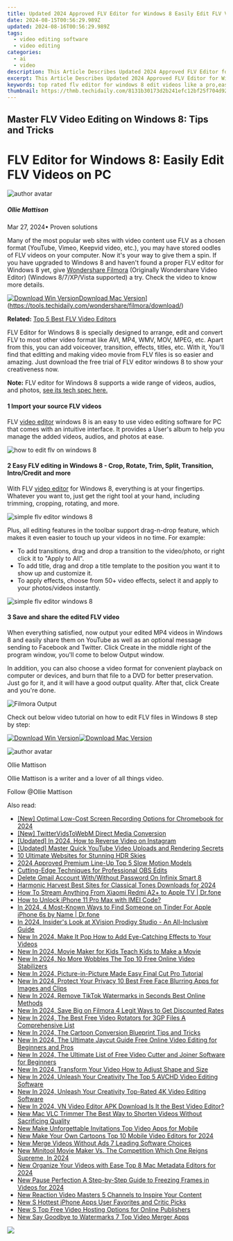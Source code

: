 ```yaml
---
title: Updated 2024 Approved FLV Editor for Windows 8 Easily Edit FLV Videos on PC
date: 2024-08-15T00:56:29.989Z
updated: 2024-08-16T00:56:29.989Z
tags: 
  - video editing software
  - video editing
categories: 
  - ai
  - video
description: This Article Describes Updated 2024 Approved FLV Editor for Windows 8 Easily Edit FLV Videos on PC
excerpt: This Article Describes Updated 2024 Approved FLV Editor for Windows 8 Easily Edit FLV Videos on PC
keywords: top rated flv editor for windows 8 edit videos like a pro,easy avi editing on windows 8 top rated video editor for pc 2023,flv editor for windows 8 easily edit flv videos on pc,ai animation avi editor for windows 8 easily edit avi files on pc 2023 update,ai animation flv editor for windows 8 easily edit flv videos on pc,avi editor for windows 8 easily edit avi files on pc,avi editor for windows 8 easily edit avi files on pc 2023 update
thumbnail: https://thmb.techidaily.com/8131b30173d2b241efc12bf25f704d9229322eedc156666a853f82f3e47dee0b.jpg
---
```


## Master FLV Video Editing on Windows 8: Tips and Tricks

# FLV Editor for Windows 8: Easily Edit FLV Videos on PC

![author avatar](https://images.wondershare.com/filmora/article-images/ollie-mattison.jpg)

##### Ollie Mattison

 Mar 27, 2024• Proven solutions

 Many of the most popular web sites with video content use FLV as a chosen format (YouTube, Vimeo, Keepvid video, etc.), you may have stored oodles of FLV videos on your computer. Now it's your way to give them a spin. If you have upgraded to Windows 8 and haven't found a proper FLV editor for Windows 8 yet, give [Wondershare Filmora](https://tools.techidaily.com/wondershare/filmora/download/) (Originally Wondershare Video Editor) (Windows 8/7/XP/Vista supported) a try. Check the video to know more details.

[![Download Win Version](https://images.wondershare.com/filmora/guide/download-btn-win.jpg)](https://tools.techidaily.com/wondershare/filmora/download/)[Download Mac Version](https://images.wondershare.com/filmora/guide/download-btn-mac.jpg)](https://tools.techidaily.com/wondershare/filmora/download/)

**Related:** [Top 5 Best FLV Video Editors](https://tools.techidaily.com/wondershare/filmora/download/)

 FLV Editor for Windows 8 is specially designed to arrange, edit and convert FLV to most other video format like AVI, MP4, WMV, MOV, MPEG, etc. Apart from this, you can add voiceover, transition, effects, titles, etc. With it, You'll find that editting and making video movie from FLV files is so easier and amazing. Just download the free trial of FLV editor windows 8 to show your creativeness now.

**Note:** FLV editor for Windows 8 supports a wide range of videos, audios, and photos, [see its tech spec here.](https://tools.techidaily.com/wondershare/filmora/download/)

#### 1  Import your source FLV videos

 FLV [video editor](https://tools.techidaily.com/wondershare/filmora/download/) windows 8 is an easy to use video editing software for PC that comes with an intuitive interface. It provides a User's album to help you manage the added videos, audios, and photos at ease.

![how to edit flv on windows 8](https://images.wondershare.com/images/multimedia/video-editor/video-editor-main-interface.jpg)

#### 2  Easy FLV editing in Windows 8 - Crop, Rotate, Trim, Split, Transition, Intro/Credit and more

 With FLV [video editor](https://tools.techidaily.com/wondershare/filmora/download/) for Windows 8, everything is at your fingertips. Whatever you want to, just get the right tool at your hand, including trimming, cropping, rotating, and more.

![simple flv editor windows 8](https://images.wondershare.com/images/multimedia/video-editor/video-editor-video-audio-editing.jpg)

 Plus, all editing features in the toolbar support drag-n-drop feature, which makes it even easier to touch up your videos in no time. For example:

* To add transitions, drag and drop a transition to the video/photo, or right click it to "Apply to All".
* To add title, drag and drop a title template to the position you want it to show up and customize it.
* To apply effects, choose from 50+ video effects, select it and apply to your photos/videos instantly.

![simple flv editor windows 8](https://images.wondershare.com/images/multimedia/video-editor/video-editor-title-effect-intro.jpg)

#### 3 Save and share the edited FLV video

 When everything satisfied, now output your edited MP4 videos in Windows 8 and easily share them on YouTube as well as an optional message sending to Facebook and Twitter. Click Create in the middle right of the program window, you'll come to below Output window.

 In addition, you can also choose a video format for convenient playback on computer or devices, and burn that file to a DVD for better preservation. Just go for it, and it will have a good output quality. After that, click Create and you're done.

![Filmora Output](https://images.wondershare.com/filmora/article-images/export-output.jpg)

 Check out below video tutorial on how to edit FLV files in Windows 8 step by step:

[![Download Win Version](https://images.wondershare.com/filmora/guide/download-btn-win.jpg)](https://tools.techidaily.com/wondershare/filmora/download/)[![Download Mac Version](https://images.wondershare.com/filmora/guide/download-btn-mac.jpg)](https://tools.techidaily.com/wondershare/filmora/download/)

![author avatar](https://images.wondershare.com/filmora/article-images/ollie-mattison.jpg)

Ollie Mattison

Ollie Mattison is a writer and a lover of all things video.

Follow @Ollie Mattison

<span class="atpl-alsoreadstyle">Also read:</span>
<div><ul>
<li><a href="https://screen-video-capture.techidaily.com/new-optimal-low-cost-screen-recording-options-for-chromebook-for-2024/"><u>[New] Optimal Low-Cost Screen Recording Options for Chromebook for 2024</u></a></li>
<li><a href="https://twitter-videos.techidaily.com/new-twittervidstowebm-direct-media-conversion/"><u>[New] TwitterVidsToWebM  Direct Media Conversion</u></a></li>
<li><a href="https://instagram-videos.techidaily.com/updated-in-2024-how-to-reverse-video-on-instagram/"><u>[Updated] In 2024, How to Reverse Video on Instagram</u></a></li>
<li><a href="https://facebook-video-share.techidaily.com/updated-master-quick-youtube-video-uploads-and-rendering-secrets/"><u>[Updated] Master Quick YouTube Video Uploads and Rendering Secrets</u></a></li>
<li><a href="https://extra-lessons.techidaily.com/10-ultimate-websites-for-stunning-hdr-skies/"><u>10 Ultimate Websites for Stunning HDR Skies</u></a></li>
<li><a href="https://fox-access.techidaily.com/2024-approved-premium-line-up-top-5-slow-motion-models/"><u>2024 Approved  Premium Line-Up  Top 5 Slow Motion Models</u></a></li>
<li><a href="https://video-capture.techidaily.com/cutting-edge-techniques-for-professional-obs-edits/"><u>Cutting-Edge Techniques for Professional OBS Edits</u></a></li>
<li><a href="https://unlock-android.techidaily.com/delete-gmail-account-withwithout-password-on-infinix-smart-8-by-drfone-android/"><u>Delete Gmail Account With/Without Password On Infinix Smart 8</u></a></li>
<li><a href="https://some-knowledge.techidaily.com/harmonic-harvest-best-sites-for-classical-tones-downloads-for-2024/"><u>Harmonic Harvest  Best Sites for Classical Tones Downloads for 2024</u></a></li>
<li><a href="https://screen-mirror.techidaily.com/how-to-stream-anything-from-xiaomi-redmi-a2plus-to-apple-tv-drfone-by-drfone-android/"><u>How To Stream Anything From Xiaomi Redmi A2+ to Apple TV | Dr.fone</u></a></li>
<li><a href="https://sim-unlock.techidaily.com/how-to-unlock-iphone-11-pro-max-with-imei-code-by-drfone-ios/"><u>How to Unlock iPhone 11 Pro Max with IMEI Code?</u></a></li>
<li><a href="https://location-social.techidaily.com/in-2024-4-most-known-ways-to-find-someone-on-tinder-for-apple-iphone-6s-by-name-drfone-by-drfone-virtual-ios/"><u>In 2024, 4 Most-Known Ways to Find Someone on Tinder For Apple iPhone 6s by Name | Dr.fone</u></a></li>
<li><a href="https://extra-guidance.techidaily.com/in-2024-insiders-look-at-xvision-prodigy-studio-an-all-inclusive-guide/"><u>In 2024, Insider's Look at XVision Prodigy Studio - An All-Inclusive Guide</u></a></li>
<li><a href="https://video-content-creator.techidaily.com/new-in-2024-make-it-pop-how-to-add-eye-catching-effects-to-your-videos/"><u>New In 2024, Make It Pop How to Add Eye-Catching Effects to Your Videos</u></a></li>
<li><a href="https://video-content-creator.techidaily.com/new-in-2024-movie-maker-for-kids-teach-kids-to-make-a-movie/"><u>New In 2024, Movie Maker for Kids Teach Kids to Make a Movie</u></a></li>
<li><a href="https://video-content-creator.techidaily.com/new-in-2024-no-more-wobbles-the-top-10-free-online-video-stabilizers/"><u>New In 2024, No More Wobbles The Top 10 Free Online Video Stabilizers</u></a></li>
<li><a href="https://video-content-creator.techidaily.com/new-in-2024-picture-in-picture-made-easy-final-cut-pro-tutorial/"><u>New In 2024, Picture-in-Picture Made Easy Final Cut Pro Tutorial</u></a></li>
<li><a href="https://video-content-creator.techidaily.com/new-in-2024-protect-your-privacy-10-best-free-face-blurring-apps-for-images-and-clips/"><u>New In 2024, Protect Your Privacy 10 Best Free Face Blurring Apps for Images and Clips</u></a></li>
<li><a href="https://video-content-creator.techidaily.com/new-in-2024-remove-tiktok-watermarks-in-seconds-best-online-methods/"><u>New In 2024, Remove TikTok Watermarks in Seconds Best Online Methods</u></a></li>
<li><a href="https://video-content-creator.techidaily.com/new-in-2024-save-big-on-filmora-4-legit-ways-to-get-discounted-rates/"><u>New In 2024, Save Big on Filmora 4 Legit Ways to Get Discounted Rates</u></a></li>
<li><a href="https://video-content-creator.techidaily.com/new-in-2024-the-best-free-video-rotators-for-3gp-files-a-comprehensive-list/"><u>New In 2024, The Best Free Video Rotators for 3GP Files A Comprehensive List</u></a></li>
<li><a href="https://video-content-creator.techidaily.com/new-in-2024-the-cartoon-conversion-blueprint-tips-and-tricks/"><u>New In 2024, The Cartoon Conversion Blueprint Tips and Tricks</u></a></li>
<li><a href="https://video-content-creator.techidaily.com/new-in-2024-the-ultimate-jaycut-guide-free-online-video-editing-for-beginners-and-pros/"><u>New In 2024, The Ultimate Jaycut Guide Free Online Video Editing for Beginners and Pros</u></a></li>
<li><a href="https://video-content-creator.techidaily.com/new-in-2024-the-ultimate-list-of-free-video-cutter-and-joiner-software-for-beginners/"><u>New In 2024, The Ultimate List of Free Video Cutter and Joiner Software for Beginners</u></a></li>
<li><a href="https://video-content-creator.techidaily.com/new-in-2024-transform-your-video-how-to-adjust-shape-and-size/"><u>New In 2024, Transform Your Video How to Adjust Shape and Size</u></a></li>
<li><a href="https://video-content-creator.techidaily.com/new-in-2024-unleash-your-creativity-the-top-5-avchd-video-editing-software/"><u>New In 2024, Unleash Your Creativity The Top 5 AVCHD Video Editing Software</u></a></li>
<li><a href="https://video-content-creator.techidaily.com/new-in-2024-unleash-your-creativity-top-rated-4k-video-editing-software/"><u>New In 2024, Unleash Your Creativity Top-Rated 4K Video Editing Software</u></a></li>
<li><a href="https://video-content-creator.techidaily.com/new-in-2024-vn-video-editor-apk-download-is-it-the-best-video-editor/"><u>New In 2024, VN Video Editor APK Download Is It the Best Video Editor?</u></a></li>
<li><a href="https://video-content-creator.techidaily.com/new-mac-vlc-trimmer-the-best-way-to-shorten-videos-without-sacrificing-quality/"><u>New Mac VLC Trimmer The Best Way to Shorten Videos Without Sacrificing Quality</u></a></li>
<li><a href="https://video-content-creator.techidaily.com/new-make-unforgettable-invitations-top-video-apps-for-mobile/"><u>New Make Unforgettable Invitations Top Video Apps for Mobile</u></a></li>
<li><a href="https://video-content-creator.techidaily.com/new-make-your-own-cartoons-top-10-mobile-video-editors-for-2024/"><u>New Make Your Own Cartoons Top 10 Mobile Video Editors for 2024</u></a></li>
<li><a href="https://video-content-creator.techidaily.com/new-merge-videos-without-ads-7-leading-software-choices/"><u>New Merge Videos Without Ads 7 Leading Software Choices</u></a></li>
<li><a href="https://video-content-creator.techidaily.com/new-minitool-movie-maker-vs-the-competition-which-one-reigns-supreme-in-2024/"><u>New Minitool Movie Maker Vs. The Competition Which One Reigns Supreme, In 2024</u></a></li>
<li><a href="https://video-content-creator.techidaily.com/new-organize-your-videos-with-ease-top-8-mac-metadata-editors-for-2024/"><u>New Organize Your Videos with Ease Top 8 Mac Metadata Editors for 2024</u></a></li>
<li><a href="https://video-content-creator.techidaily.com/new-pause-perfection-a-step-by-step-guide-to-freezing-frames-in-videos-for-2024/"><u>New Pause Perfection A Step-by-Step Guide to Freezing Frames in Videos for 2024</u></a></li>
<li><a href="https://video-content-creator.techidaily.com/new-reaction-video-masters-5-channels-to-inspire-your-content/"><u>New Reaction Video Masters 5 Channels to Inspire Your Content</u></a></li>
<li><a href="https://video-content-creator.techidaily.com/new-s-hottest-iphone-apps-user-favorites-and-critic-picks/"><u>New S Hottest iPhone Apps User Favorites and Critic Picks</u></a></li>
<li><a href="https://video-content-creator.techidaily.com/new-s-top-free-video-hosting-options-for-online-publishers/"><u>New S Top Free Video Hosting Options for Online Publishers</u></a></li>
<li><a href="https://video-content-creator.techidaily.com/new-say-goodbye-to-watermarks-7-top-video-merger-apps/"><u>New Say Goodbye to Watermarks 7 Top Video Merger Apps</u></a></li>
</ul></div>

<ins class="adsbygoogle"
      style="display:block"
      data-ad-client="ca-pub-7571918770474297"
      data-ad-slot="8358498916"
      data-ad-format="auto"
      data-full-width-responsive="true"></ins>
<!-- affiliate ads begin -->
<a href="https://secure.2checkout.com/order/checkout.php?PRODS=3851691&QTY=1&AFFILIATE=108875&CART=1"><img src="http://www.aiseesoft.com/avangate/30p/banner.jpg" border="0"></a>
<!-- affiliate ads end -->